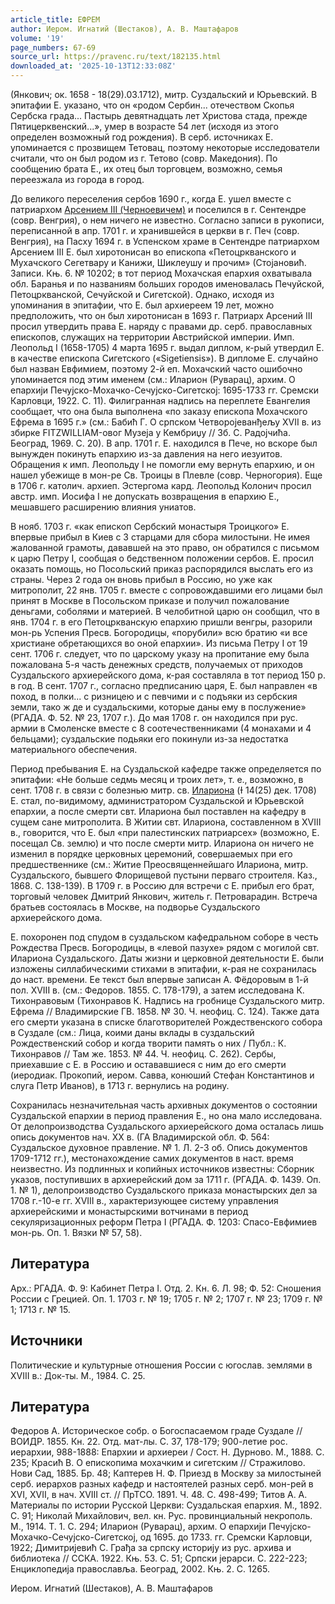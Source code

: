 ```yaml
---
article_title: ЕФРЕМ
author: Иером. Игнатий (Шестаков), А. В. Маштафаров
volume: '19'
page_numbers: 67-69
source_url: https://pravenc.ru/text/182135.html
downloaded_at: '2025-10-13T12:33:08Z'
---
```


(Янкович; ок. 1658 - 18(29).03.1712), митр. Суздальский и Юрьевский. В эпитафии Е. указано, что он «родом Сербин... отечеством Скопья Сербска града... Пастырь девятнадцать лет Христова стада, прежде Пятицерквенский...», умер в возрасте 54 лет (исходя из этого определен возможный год рождения). В серб. источниках Е. упоминается с прозвищем Тетовац, поэтому некоторые исследователи считали, что он был родом из г. Тетово (совр. Македония). По сообщению брата Е., их отец был торговцем, возможно, семья переезжала из города в город.

До великого переселения сербов 1690 г., когда Е. ушел вместе с патриархом [Арсением III (Черноевичем)](<https://pravenc.ru/text/Арсением III (Черноевичем).html>) и поселился в г. Сентендре (совр. Венгрия), о нем ничего не известно. Согласно записи в рукописи, переписанной в апр. 1701 г. и хранившейся в церкви в г. Печ (совр. Венгрия), на Пасху 1694 г. в Успенском храме в Сентендре патриархом Арсением III Е. был хиротонисан во епископа «Петоцркванского и Мухачского Сегетвару и Канижи, Шиклеушу и прочим» (Стоjановић. Записи. Књ. 6. № 10202; в тот период Мохачская епархия охватывала обл. Баранья и по названиям больших городов именовалась Печуйской, Петоцркванской, Сечуйской и Сигетской). Однако, исходя из упоминания в эпитафии, что Е. был архиереем 19 лет, можно предположить, что он был хиротонисан в 1693 г. Патриарх Арсений III просил утвердить права Е. наряду с правами др. серб. православных епископов, служащих на территории Австрийской империи. Имп. Леопольд I (1658-1705) 4 марта 1695 г. выдал диплом, к-рый утвердил Е. в качестве епископа Сигетского («Sigetiensis»). В дипломе Е. случайно был назван Евфимием, поэтому 2-й еп. Мохачский часто ошибочно упоминается под этим именем (см.: Иларион (Руварац), архим. О епархиjи Печуjско-Мохачко-Сечуjско-Сигетскоj: 1695-1733 гг. Сремски Карловци, 1922. С. 11). Филигранная надпись на переплете Евангелия сообщает, что она была выполнена «по заказу епископа Мохачского Ефрема в 1695 г.» (см.: Бабић Г. О српском Четвороjеванђељу XVII в. из збирке FITZWILLIAM-овог Музеjа у Кембриџу // Зб. С. Радоjчића. Београд, 1969. С. 20). В апр. 1701 г. Е. находился в Пече, но вскоре был вынужден покинуть епархию из-за давления на него иезуитов. Обращения к имп. Леопольду I не помогли ему вернуть епархию, и он нашел убежище в мон-ре Св. Троицы в Плевле (совр. Черногория). Еще в 1706 г. католич. архиеп. Эстергома кард. Леопольд Колонич просил австр. имп. Иосифа I не допускать возвращения в епархию Е., мешавшего расширению влияния униатов.

В нояб. 1703 г. «как епископ Сербский монастыря Троицкого» Е. впервые прибыл в Киев с 3 старцами для сбора милостыни. Не имея жалованной грамоты, дававшей на это право, он обратился с письмом к царю Петру I, сообщая о бедственном положении сербов. Е. просил оказать помощь, но Посольский приказ распорядился выслать его из страны. Через 2 года он вновь прибыл в Россию, но уже как митрополит, 22 янв. 1705 г. вместе с сопровождавшими его лицами был принят в Москве в Посольском приказе и получил пожалование деньгами, соболями и материей. В челобитной царю он сообщил, что в янв. 1704 г. в его Петоцркванскую епархию пришли венгры, разорили мон-рь Успения Пресв. Богородицы, «порубили» всю братию «и все христиане обретающихся во оной епархии». Из письма Петру I от 19 сент. 1706 г. следует, что по царскому указу на пропитание ему была пожалована 5-я часть денежных средств, получаемых от приходов Суздальского архиерейского дома, к-рая составляла в тот период 150 р. в год. В сент. 1707 г., согласно предписанию царя, Е. был направлен «в поход, в полки... с ризницею и с певчими и с подъяки из сербския земли, тако ж де и суздальскими, которые даны ему в послужение» (РГАДА. Ф. 52. № 23, 1707 г.). До мая 1708 г. он находился при рус. армии в Смоленске вместе с 8 соотечественниками (4 монахами и 4 бельцами); суздальские подьяки его покинули из-за недостатка материального обеспечения.

Период пребывания Е. на Суздальской кафедре также определяется по эпитафии: «Не больше седмь месяц и троих лет», т. е., возможно, в сент. 1708 г. в связи с болезнью митр. св. [Илариона](https://pravenc.ru/text/Иларион.html) (Ɨ 14(25) дек. 1708) Е. стал, по-видимому, администратором Суздальской и Юрьевской епархии, а после смерти свт. Илариона был поставлен на кафедру в сущем сане митрополита. В Житии свт. Илариона, составленном в XVIII в., говорится, что Е. был «при палестинских патриарсех» (возможно, Е. посещал Св. землю) и что после смерти митр. Илариона он ничего не изменил в порядке церковных церемоний, совершаемых при его предшественнике (см.: Житие Преосвященнейшаго Илариона, митр. Суздальского, бывшего Флорищевой пустыни перваго строителя. Каз., 1868. С. 138-139). В 1709 г. в Россию для встречи с Е. прибыл его брат, торговый человек Дмитрий Янкович, житель г. Петроварадин. Встреча братьев состоялась в Москве, на подворье Суздальского архиерейского дома.

Е. похоронен под спудом в суздальском кафедральном соборе в честь Рождества Пресв. Богородицы, в «левой пазухе» рядом с могилой свт. Илариона Суздальского. Даты жизни и церковной деятельности Е. были изложены силлабическими стихами в эпитафии, к-рая не сохранилась до наст. времени. Ее текст был впервые записан А. Фёдоровым в 1-й пол. XVIII в. (см.: Федоров. 1855. С. 178-179), а затем исследована К. Тихонравовым (Тихонравов К. Надпись на гробнице Суздальского митр. Ефрема // Владимирские ГВ. 1858. № 30. Ч. неофиц. С. 124). Также дата его смерти указана в списке благотворителей Рождественского собора в Суздале (см.: Лица, коими даны вклады в суздальский Рождественский собор и когда творити память о них / Публ.: К. Тихонравов // Там же. 1853. № 44. Ч. неофиц. С. 262). Сербы, приехавшие с Е. в Россию и остававшиеся с ним до его смерти (иеродиак. Прокопий, иером. Савва, конюший Стефан Константинов и слуга Петр Иванов), в 1713 г. вернулись на родину.

Сохранилась незначительная часть архивных документов о состоянии Суздальской епархии в период правления Е., но она мало исследована. От делопроизводства Суздальского архиерейского дома осталась лишь опись документов нач. ХХ в. (ГА Владимирской обл. Ф. 564: Суздальское духовное правление. № 1. Л. 2-3 об. Опись документов 1709-1712 гг.), местонахождение самих документов в наст. время неизвестно. Из подлинных и копийных источников известны: Сборник указов, поступивших в архиерейский дом за 1711 г. (РГАДА. Ф. 1439. Оп. 1. № 1), делопроизводство Суздальского приказа монастырских дел за 1708 г.-10-е гг. XVIII в., характеризующее систему управления архиерейскими и монастырскими вотчинами в период секуляризационных реформ Петра I (РГАДА. Ф. 1203: Спасо-Евфимиев мон-рь. Оп. 1. Вязки № 57, 58).

## Литература

Арх.: РГАДА. Ф. 9: Кабинет Петра I. Отд. 2. Кн. 6. Л. 98; Ф. 52: Сношения России с Грецией. Оп. 1. 1703 г. № 19; 1705 г. № 2; 1707 г. № 23; 1709 г. № 1; 1713 г. № 15.

## Источники

Политические и культурные отношения России с югослав. землями в XVIII в.: Док-ты. М., 1984. С. 25.

## Литература

Федоров А. Историческое собр. о Богоспасаемом граде Суздале // ВОИДР. 1855. Кн. 22. Отд. мат-лы. С. 37, 178-179; 900-летие рос. иерархии, 988-1888: Епархии и архиереи / Сост. Н. Дурново. М., 1888. С. 235; Красић В. О епископима мохачким и сигетским // Стражилово. Нови Сад, 1885. Бр. 48; Каптерев Н. Ф. Приезд в Москву за милостыней серб. иерархов разных кафедр и настоятелей разных серб. мон-рей в XVI, XVII, в нач. XVIII ст. // ПрТСО. 1891. Ч. 48. С. 498-499; Титов А. А. Материалы по истории Русской Церкви: Суздальская епархия. М., 1892. С. 91; Николай Михайлович, вел. кн. Рус. провинциальный некрополь. М., 1914. Т. 1. С. 294; Иларион (Руварац), архим. О епархиjи Печуjско-Мохачко-Сечуjско-Сигетскоj, од 1695. до 1733. гг. Сремски Карловци, 1922; Димитриjевић С. Грађа за српску историjу из рус. архива и библиотека // ССКА. 1922. Књ. 53. С. 51; Српски jерарси. С. 222-223; Енциклопедиja православља. Београд, 2002. Књ. 2. C. 1265.

Иером. Игнатий (Шестаков), А. В. Маштафаров
